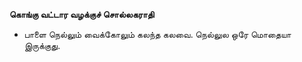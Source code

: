 **கொங்கு வட்டார வழக்குச் சொல்லகராதி**
- பாளை நெல்லும் வைக்கோலும் கலந்த கலவை. நெல்லுல ஒரே மொதையா இருக்குது.

